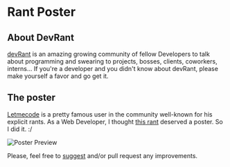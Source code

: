 # Rant Poster

## About DevRant
[devRant](https://www.devrant.io/) is an amazing growing community of fellow Developers to talk about programming and swearing to projects, bosses, clients, coworkers, interns... If you're a developer and you didn't know about devRant, please make yourself a favor and go get it.

## The poster
[Letmecode](https://www.devrant.io/users/Letmecode) is a pretty famous user in the community well-known for his explicit rants. As a Web Developer, I thought [this rant](https://www.devrant.io/rants/635868/you-know-what-fuck-your-stupid-buggy-masonry-layouts-fuck-your-infinite-scrollin) deserved a poster. So I did it. :/

![Poster Preview](https://user-images.githubusercontent.com/527879/27093840-6c8c8f26-5068-11e7-8128-b296b09fad75.png)

Please, feel free to [suggest](https://github.com/jordinebot/rant-poster/issues) and/or pull request any improvements.
